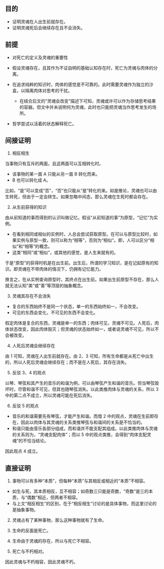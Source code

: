 ## 目的

- 证明灵魂在人出生前就存在。
- 证明灵魂死后会继续存在且不会消失。

## 前提

- 对死亡的定义及灵魂的重要性

- 假设灵魂存在，且其作为不证自明的基础认知存在时，死亡为灵魂与肉体的分离。

- 在追求纯粹的知识时，肉体的感觉是不可靠的。此时需要灵魂作为独立的沙盒，以隔离肉体对思考的干扰。

  - 在结合后文的“灵魂会改变”描述下可知，灵魂或许可以作为存储思考结果的容器。但文中并未说明何为灵魂，此时也只能把灵魂当作思考发生的场所。

- 哲学尝试以活着的状态解释死亡。

## 间接证明

1. 相反相生

 当事物只有互斥的两面，且这两面可以互相转化时。

 - 该事物的某一面 A 只能从另一面 B 转化而来。
 - B 也可以转化成 A。

 比如，“是”可以变成“否”，“否”也只能从“是”转化的来。如是推论，灵魂也可以由生转死，但由于一定会转生。如果忽略中间态，那么灵魂在生死时都会存在。

2. 从生前获得的知识

 由从前知道的事而得到的认识叫做记忆。假设“从前知道的事”为原型，“记忆”为实例。

 - 在看到相同或相似的实例时，人总会尝试获取原型。在可以与原型比较时，如果实例与原型一致，则可以称为“相等”，否则为“相似”。即，人可以区分“相似”和“相等”的概念。
 - 这类“相同”或“相似”，或其他的感觉，是人生来就有的。

 于是“原型”的获得时机是在出生前。出生后，所谓的学习知识，是在记起原有的知识。即灵魂在不带肉体的情况下，仍拥有记忆能力。

 换言之，在从实例查询原型时，其终点在出生前。如果出生前原型不存在，那么人就无法认知“美”或“善”等顶层的抽象概念。

3. 灵魂其存在不会消失

 - 复合的东西始终不是同一个状态，单一的东西始终如一，不会改变。
 - 可见的东西会变化，不可见的东西不会变化。

 假定肉体是复合的东西，灵魂是单一的东西；肉体可见，灵魂不可见。人死后，肉体状态改变，因此肉体毁灭；但灵魂的状态始终如一，或者说灵魂不可见，所以不会被改变。

4. 人死后灵魂会继续存在

 由 1 可知，灵魂在人出生前就存在。由 2、3 可知，所有生命都是从死亡中出生的，所以人死后灵魂会继续存在；而不是在人死后，其存在消失。

5. 反驳 3、4 的观点

 以琴、琴弦和其产生的音乐的和谐为例，可以由琴弦产生和谐的音乐。但当琴弦毁坏时，尽管和谐不可见，但其也随琴弦消失。以此类推肉体与灵魂的关系，所以 3 中的第二点不成立，所以灵魂可能在死后消失。

6. 反驳 5 的观点

 - 音乐的和谐需要先有琴弦，才能产生和谐。而借 2 中的观点，灵魂在生前即存在，因此以肉体与其灵魂的关系类推琴弦与和谐间的关系是不恰当的。
 - 和谐只能由音乐各部分组成，而和谐并不能支配其组成。以此类推肉体与灵魂的关系则为，“灵魂支配肉体”；而以 5 中的观点类推，会得到“肉体支配灵魂”的不恰当结论。

 因此观点 4 成立。

## 直接证明

1. 事物可以有多种“本质”，但每种“本质”与其相反或相近的“本质”不相容。

 - 如生与死，其本质相反，互不相容；如奇数三只能是奇数，“奇数”是三的本质，与“偶数”相近，但两者不相容。
 - 与上文“相反相生”的区别，在于“相反相生”讨论的是具体事物，而这里讨论的是抽象事物。

2. 灵魂占有了某种事物，那么这种事物就有了生命。

3. 生命的反面是死亡。

4. 生命由于灵魂的存在，所以与死亡不相容。

5. 死亡与不朽相对。

 因此灵魂与不朽相容，因此灵魂不朽。
